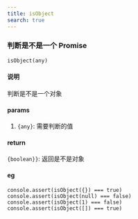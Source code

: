 ```yaml
---
title: isObject
search: true
---
```


### 判断是不是一个 Promise

`isObject(any)`

#### 说明

判断是不是一个对象

#### params

1. `{any}`: 需要判断的值

#### return

`{boolean}}`: 返回是不是对象

#### eg

```JS
console.assert(isObject({}) === true)
console.assert(isObject(null) === false)
console.assert(isObject(1) === false)
console.assert(isObject([]) === true)
```
